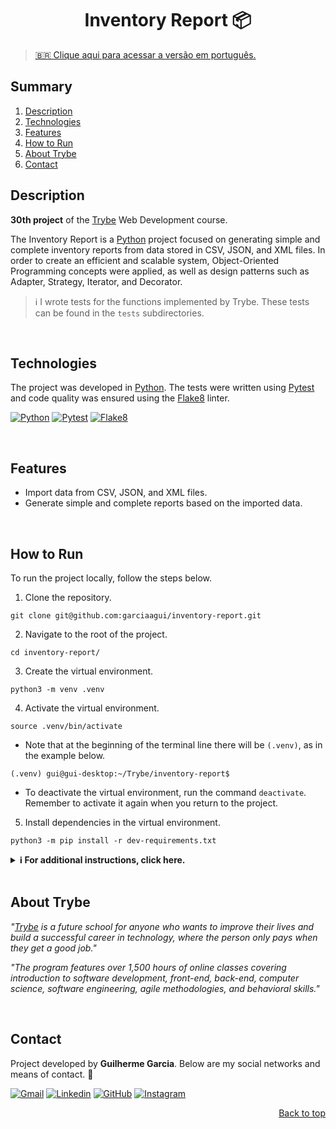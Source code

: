 <a name="readme-top"></a>

<h1 align="center">Inventory Report 📦</h1>

> [🇧🇷 Clique aqui para acessar a versão em português.](README_pt-br.md)

## Summary

<ol>
  <li><a href="#description">Description</a></li>
  <li><a href="#technologies">Technologies</a></li>
  <li><a href="#features">Features</a></li>
  <li><a href="#how-to-run">How to Run</a></li>
  <li><a href="#about-trybe">About Trybe</a></li>
  <li><a href="#contact">Contact</a></li>
</ol>

## Description

**30th project** of the [Trybe][trybe-site-url] Web Development course.

The Inventory Report is a [Python][python-url] project focused on generating simple and complete inventory reports from data stored in CSV, JSON, and XML files. In order to create an efficient and scalable system, Object-Oriented Programming concepts were applied, as well as design patterns such as Adapter, Strategy, Iterator, and Decorator.

> ℹ️ I wrote tests for the functions implemented by Trybe. These tests can be found in the `tests` subdirectories.

<br/>

## Technologies

The project was developed in [Python][python-url]. The tests were written using [Pytest][pytest-url] and code quality was ensured using the [Flake8][flake8-url] linter.

[![Python][python-badge]][python-url] [![Pytest][pytest-badge]][pytest-url] [![Flake8][flake8-badge]][flake8-url]

<br/>

## Features

<ul>
  <li>Import data from CSV, JSON, and XML files.</li>
  <li>Generate simple and complete reports based on the imported data.</li>
</ul>

<br/>

## How to Run

To run the project locally, follow the steps below.

1. Clone the repository.

```
git clone git@github.com:garciaagui/inventory-report.git
```

2. Navigate to the root of the project.

```
cd inventory-report/
```

3. Create the virtual environment.

```
python3 -m venv .venv
```

4. Activate the virtual environment.

```
source .venv/bin/activate
```

-   Note that at the beginning of the terminal line there will be `(.venv)`, as in the example below.

```
(.venv) gui@gui-desktop:~/Trybe/inventory-report$
```

-   To deactivate the virtual environment, run the command `deactivate`. Remember to activate it again when you return to the project.

5. Install dependencies in the virtual environment.

```
python3 -m pip install -r dev-requirements.txt
```

<details>
  <summary><strong> ℹ️ For additional instructions, click here.</strong></summary><br />

-   🧪 To run **all** tests, execute the command below.

```
python3 -m pytest
```

-   🧪 To run only one test file, follow the example below.

```
python3 -m pytest tests/product/test_product.py
```

-   🧪 To run only one specific test, follow the example below.

```
python3 -m pytest -k test_cria_produto
```

-   If you wish to manually test directly in the modules where the functions were implemented, follow the example below.

```
python3 -m inventory_report.reports.simple_report
```

</details>

<br/>

## About Trybe

_"[Trybe][trybe-site-url] is a future school for anyone who wants to improve their lives and build a successful career in technology, where the person only pays when they get a good job."_

_"The program features over 1,500 hours of online classes covering introduction to software development, front-end, back-end, computer science, software engineering, agile methodologies, and behavioral skills."_

<br/>

## Contact

Project developed by **Guilherme Garcia**. Below are my social networks and means of contact. 🤘

[![Gmail][gmail-badge]][gmail-url]
[![Linkedin][linkedin-badge]][linkedin-url]
[![GitHub][github-badge]][github-url]
[![Instagram][instagram-badge]][instagram-url]

<p align="right"><a href="#readme-top">Back to top</a></p>

<!-- MARKDOWN LINKS & IMAGES -->

[trybe-site-url]: https://www.betrybe.com/

<!-- STACKS -->

[flake8-url]: https://flake8.pycqa.org/en/latest/
[flake8-badge]: https://img.shields.io/badge/Flake8-000000?style=for-the-badge&logo=flake8&logoColor=white
[pytest-url]: https://docs.pytest.org/en/7.2.x/
[pytest-badge]: https://img.shields.io/badge/-Pytest-0A9EDC?logo=pytest&logoColor=white&style=for-the-badge
[python-url]: https://www.python.org/
[python-badge]: https://img.shields.io/badge/Python-3776AB?style=for-the-badge&logo=python&logoColor=white

<!-- CONTACT -->

[gmail-badge]: https://img.shields.io/badge/Gmail-D14836?style=for-the-badge&logo=gmail&logoColor=white
[gmail-url]: mailto:garciaguig@gmail.com
[linkedin-badge]: https://img.shields.io/badge/LinkedIn-0077B5?style=for-the-badge&logo=linkedin&logoColor=white
[linkedin-url]: https://www.linkedin.com/in/garciaagui/
[github-badge]: https://img.shields.io/badge/GitHub-100000?style=for-the-badge&logo=github&logoColor=white
[github-url]: https://github.com/garciaagui
[instagram-badge]: https://img.shields.io/badge/Instagram-E4405F?style=for-the-badge&logo=instagram&logoColor=white
[instagram-url]: https://www.instagram.com/garciaagui/
